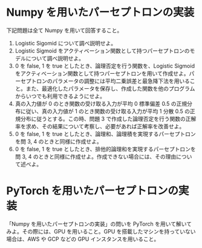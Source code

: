 # Numpy を用いたパーセプトロンの実装

下記問題は全て Numpy を用いて回答すること。

1. Logistic Sigomid について調べ説明せよ。
2. Logistic Sigmoid をアクティベーション関数として持つパーセプトロンのモデルについて調べ説明せよ。
3. 0 を false, 1 を true としたとき、論理否定を行う関数を、Logistic Sigmoid をアクティベーション関数として持つパーセプトロンを用いて作成せよ。パーセプトロンのパラメータの調整には平均二乗誤差と最急降下法を用いること。また、最適化したパラメータを保存し、作成した関数を他のプログラムからいつでも利用できるようにせよ。
4. 真の入力値が 0 のとき関数の受け取る入力が平均 0 標準偏差 0.5 の正規分布に従い、真の入力値が 1 のとき関数の受け取る入力が平均 1 分散 0.5 の正規分布に従うとする。この時、問題 3 で作成した論理否定を行う関数の正解率を求め、その結果について考察し、必要があれば正解率を改善せよ。
5. 0 を false, 1 を true としたとき、論理和、論理積を実現するパーセプトロンを問 3, 4 のときと同様に作成せよ。
6. 0 を false, 1 を true としたとき、排他的論理和を実現するパーセプトロンを問 3, 4 のときと同様に作成せよ。作成できない場合には、その理由について述べよ。

# PyTorch を用いたパーセプトロンの実装

「Numpy を用いたパーセプトロンの実装」の問いを PyTorch を用いて解いてみよ。その際には、GPU を用いること。GPU を搭載したマシンを持っていない場合は、AWS や GCP などの GPU インスタンスを用いること。
